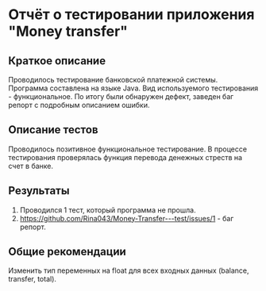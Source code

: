 # Отчёт о тестировании приложения "Money transfer"

## Краткое описание

Проводилось тестирование банковской платежной системы. Программа составлена на языке Java. Вид используемого тестирования - функциональное. По итогу были обнаружен дефект, заведен баг репорт с подробным описанием ошибки.

## Описание тестов

Проводилось позитивное функциональное тестирование. В процессе тестирования проверялась функция перевода денежных стреств на счет в банке.

## Результаты

1. Проводился 1 тест, который программа не прошла.
2. https://github.com/Rina043/Money-Transfer---test/issues/1 - баг репорт.

## Общие рекомендации

Изменить тип переменных на float для всех входных данных (balance, transfer, total).
